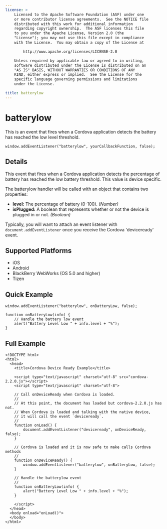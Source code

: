 ```yaml
---
license: >
    Licensed to the Apache Software Foundation (ASF) under one
    or more contributor license agreements.  See the NOTICE file
    distributed with this work for additional information
    regarding copyright ownership.  The ASF licenses this file
    to you under the Apache License, Version 2.0 (the
    "License"); you may not use this file except in compliance
    with the License.  You may obtain a copy of the License at

        http://www.apache.org/licenses/LICENSE-2.0

    Unless required by applicable law or agreed to in writing,
    software distributed under the License is distributed on an
    "AS IS" BASIS, WITHOUT WARRANTIES OR CONDITIONS OF ANY
    KIND, either express or implied.  See the License for the
    specific language governing permissions and limitations
    under the License.

title: batterylow
---
```


batterylow
===========

This is an event that fires when a Cordova application detects the battery has reached the low level threshold.

    window.addEventListener("batterylow", yourCallbackFunction, false);

Details
-------

This event that fires when a Cordova application detects the percentage of battery has reached the low battery threshold. This value is device specific.

The batterylow handler will be called with an object that contains two properties:

- __level:__ The percentage of battery (0-100). _(Number)_
- __isPlugged:__ A boolean that represents whether or not the device is plugged in or not. _(Boolean)_

Typically, you will want to attach an event listener with `document.addEventListener` once you receive the Cordova 'deviceready' event.

Supported Platforms
-------------------

- iOS
- Android
- BlackBerry WebWorks (OS 5.0 and higher)
- Tizen

Quick Example
-------------

    window.addEventListener("batterylow", onBatteryLow, false);

    function onBatteryLow(info) {
        // Handle the battery low event
       	alert("Battery Level Low " + info.level + "%"); 
    }

Full Example
------------

    <!DOCTYPE html>
    <html>
      <head>
        <title>Cordova Device Ready Example</title>

        <script type="text/javascript" charset="utf-8" src="cordova-2.2.0.js"></script>
        <script type="text/javascript" charset="utf-8">

        // Call onDeviceReady when Cordova is loaded.
        //
        // At this point, the document has loaded but cordova-2.2.0.js has not.
        // When Cordova is loaded and talking with the native device,
        // it will call the event `deviceready`.
        // 
	    function onLoad() {
    	    document.addEventListener("deviceready", onDeviceReady, false);
    	}

        // Cordova is loaded and it is now safe to make calls Cordova methods
        //
        function onDeviceReady() {
		    window.addEventListener("batterylow", onBatteryLow, false);
        }

        // Handle the batterylow event
        //
        function onBatteryLow(info) {
	       	alert("Battery Level Low " + info.level + "%"); 
        }
        
        </script>
      </head>
      <body onload="onLoad()">
      </body>
    </html>
